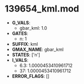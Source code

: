 # 139654_kml.mod

- **G_VALS**:
  - gbar_kml: 1.0
- **GATES**:
  - n: 1
- **SUFFIX**: kml
- **GMAX_NAME**: gbar_kml
- **STATES**: ['n']
- **I_VALS**:
  - 6.3: 1.0000453410961712
  - 37: 1.0000453410961712
- **ERROR_FLAGS**: []
